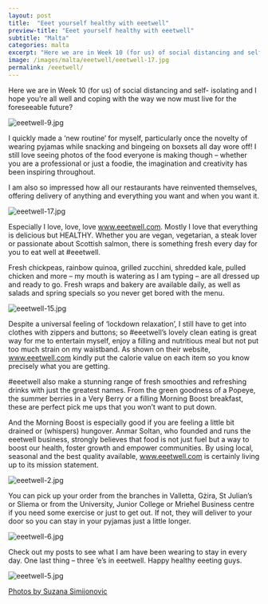 ```yaml
---
layout: post
title:  "Eeet yourself healthy with eeetwell"
preview-title: "Eeet yourself healthy with eeetwell"
subtitle: "Malta"
categories: malta
excerpt: "Here we are in Week 10 (for us) of social distancing and self- isolating and I hope you’re all well and coping with the way we now must live for the foreseeable future?" 
image: /images/malta/eeetwell/eeetwell-17.jpg
permalink: /eeetwell/
---
```


Here we are in Week 10 (for us) of social distancing and self- isolating and I hope you’re all well and coping with the way we now must live for the foreseeable future?

<img src="{{ '/images/malta/eeetwell/eeetwell-9.jpg' | prepend: SourceUrl }}" alt="eeetwell-9.jpg">

I quickly made a ‘new routine’ for myself, particularly once the novelty of wearing pyjamas while snacking and bingeing on boxsets all day wore off! I still love seeing photos of the food everyone is making though – whether you are a professional or just a foodie, the imagination and creativity has been inspiring throughout. 

<div class="row no-gutters">
    <div class="col-md-6 col-sm-12">
        <div class="post-left-image" style="background: url(../images/malta/eeetwell/eeetwell-8.jpg) no-repeat; background-size: cover; margin-right: 0.5rem; max-height: 600px !important"></div>
    </div>
    <div class="col-md-6 col-sm-12">
        <div class="post-right-image" style="background: url(../images/malta/eeetwell/eeetwell-7.jpg) no-repeat; background-size: cover; margin-left: 0.5rem; max-height: 600px !important"></div>
    </div>
</div>

I am also so impressed how all our restaurants have reinvented themselves, offering delivery of anything and everything you want and when you want it.

<img src="{{ '/images/malta/eeetwell/eeetwell-17.jpg' | prepend: SourceUrl }}" alt="eeetwell-17.jpg">

Especially I love, love, love <a href="https://eeetwell.com/" target="_blank">www.eeetwell.com</a>. Mostly I love that everything is delicious but HEALTHY. Whether you are vegan, vegetarian, a steak lover or passionate about Scottish salmon, there is something fresh every day for you to eat well at #eeetwell. 

<div class="row no-gutters">
    <div class="col-md-6 col-sm-12">
        <div class="post-left-image" style="background: url(../images/malta/eeetwell/eeetwell-10.jpg) no-repeat; background-size: cover; margin-right: 0.5rem; max-height: 600px !important"></div>
    </div>
    <div class="col-md-6 col-sm-12">
        <div class="post-right-image" style="background: url(../images/malta/eeetwell/eeetwell.jpg) no-repeat; background-size: cover; margin-left: 0.5rem; max-height: 600px !important"></div>
    </div>
</div>

Fresh chickpeas, rainbow quinoa, grilled zucchini, shredded kale, pulled chicken and more – my mouth is watering as I am typing – are all dressed up and ready to go. Fresh wraps and bakery are available daily, as well as salads and spring specials so you never get bored with the menu.

<img src="{{ '/images/malta/eeetwell/eeetwell-15.jpg' | prepend: SourceUrl }}" alt="eeetwell-15.jpg">

Despite a universal feeling of ‘lockdown relaxation’, I still have to get into clothes with zippers and buttons; so #eeetwell’s lovely clean eating is great way for me to entertain myself, enjoy a filling and nutritious meal but not put too much strain on my waistband. As shown on their website, <a href="https://eeetwell.com/" target="_blank">www.eeetwell.com</a> kindly put the calorie value on each item so you know precisely what you are getting.

<div class="row no-gutters">
    <div class="col-md-6 col-sm-12">
        <div class="post-left-image" style="background: url(../images/malta/eeetwell/eeetwell-4.jpg) no-repeat; background-size: cover; margin-right: 0.5rem; max-height: 600px !important"></div>
    </div>
    <div class="col-md-6 col-sm-12">
        <div class="post-right-image" style="background: url(../images/malta/eeetwell/eeetwell-1.jpg) no-repeat; background-size: cover; margin-left: 0.5rem; max-height: 600px !important"></div>
    </div>
</div>

#eeetwell also make a stunning range of fresh smoothies and refreshing drinks with just the greatest names. From the green goodness of a Popeye, the summer berries in a Very Berry or a filling Morning Boost breakfast, these are perfect pick me ups that you won’t want to put down.

<div class="row no-gutters">
    <div class="col-md-6 col-sm-12">
        <div class="post-left-image" style="background: url(../images/malta/eeetwell/eeetwell-16.jpg) no-repeat; background-size: cover; margin-right: 0.5rem; max-height: 600px !important"></div>
    </div>
    <div class="col-md-6 col-sm-12">
        <div class="post-right-image" style="background: url(../images/malta/eeetwell/eeetwell-14.jpg) no-repeat; background-size: cover; margin-left: 0.5rem; max-height: 600px !important"></div>
    </div>
</div>

And the Morning Boost is especially good if you are feeling a little bit drained or (whispers) hungover.
Anmar Soltan, who founded and runs the eeetwell business, strongly believes that food is not just fuel but a way to boost our health, foster growth and empower communities. By using local, seasonal and the best quality available, <a href="https://eeetwell.com/" target="_blank">www.eeetwell.com</a> is certainly living up to its mission statement.

<img src="{{ '/images/malta/eeetwell/eeetwell-2.jpg' | prepend: SourceUrl }}" alt="eeetwell-2.jpg">

You can pick up your order from the branches in Valletta, Gżira, St Julian’s or Sliema or from the University, Junior College or Mrieħel Business centre if you need some exercise or just to get out. If not, they will deliver to your door so you can stay in your pyjamas just a little longer.

<img src="{{ '/images/malta/eeetwell/eeetwell-6.jpg' | prepend: SourceUrl }}" alt="eeetwell-6.jpg">

Check out my posts to see what I am have been wearing to stay in every day.
One last thing – three ‘e’s in eeetwell. Happy healthy eeeting guys.

<img src="{{ '/images/malta/eeetwell/eeetwell-5.jpg' | prepend: SourceUrl }}" alt="eeetwell-5.jpg">

<a href="https://www.instagram.com/simisu__/" target="_blank">Photos by Suzana Simijonovic</a>
